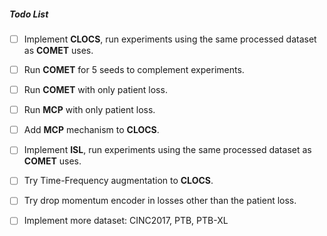 ##### Todo List

- [ ] Implement **CLOCS**, run experiments using the same processed dataset as **COMET** uses.

- [ ] Run **COMET** for 5 seeds to complement experiments.

- [ ] Run **COMET** with only patient loss.

- [ ] Run **MCP** with only patient loss.

- [ ] Add **MCP** mechanism to **CLOCS**.

- [ ] Implement **ISL**, run experiments using the same processed dataset as **COMET** uses.

- [ ] Try Time-Frequency augmentation to **CLOCS**.

- [ ] Try drop momentum encoder in losses other than the patient loss.

- [ ] Implement more dataset: CINC2017, PTB, PTB-XL